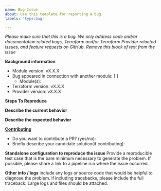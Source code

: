 ```yaml
---
name: Bug Issue
about: Use this template for reporting a bug
labels: 'type:bug'

---
```


<em>Please make sure that this is a bug. We only address code and/or documentation related bugs, Terraform and/or Terraform Provider relaeted issues, and feature requests on GitHub. Remove this block of text from the issue</em>

**Background information**
- Module version: vX.X.X
- Bug appeared in connection with another module: [ ]
    - Module(s):
- Terraform version: vX.X.X
- Provider version: vX.X.X

**Steps To Reproduce**

**Describe the current behavior**

**Describe the expected behavior**

**[Contributing](https://github.com/nordcloud/[REPOSITORY_NAME]/CONTRIBUTING.md)**

- Do you want to contribute a PR? (yes/no):
- Briefly describe your candidate solution(if contributing):

**Standalone configuration to reproduce the issue**
Provide a reproducible test case that is the bare minimum necessary to generate
the problem. If possible, please share a link to a pipeline run where the issue occurred.

**Other info / logs** Include any logs or source code that would be helpful to
diagnose the problem. If including tracebacks, please include the full
traceback. Large logs and files should be attached.